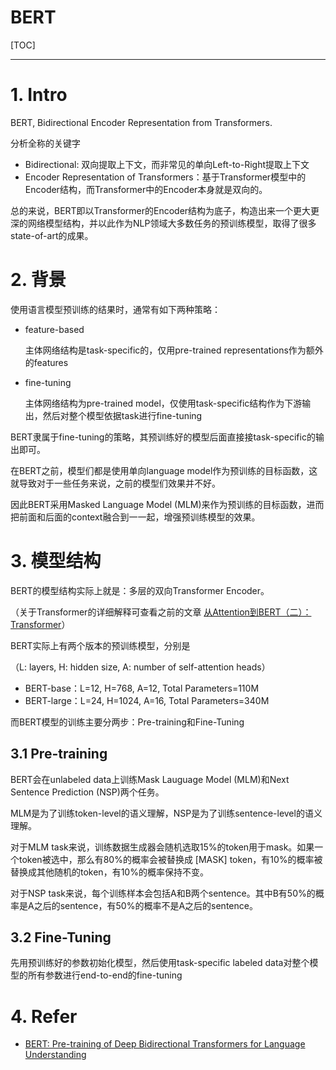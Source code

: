 # BERT

[TOC]



---

# 1. Intro

BERT, Bidirectional Encoder Representation from Transformers.

分析全称的关键字

- Bidirectional: 双向提取上下文，而非常见的单向Left-to-Right提取上下文
- Encoder Representation of Transformers：基于Transformer模型中的Encoder结构，而Transformer中的Encoder本身就是双向的。

总的来说，BERT即以Transformer的Encoder结构为底子，构造出来一个更大更深的网络模型结构，并以此作为NLP领域大多数任务的预训练模型，取得了很多state-of-art的成果。

# 2. 背景

使用语言模型预训练的结果时，通常有如下两种策略：

- feature-based

    主体网络结构是task-specific的，仅用pre-trained representations作为额外的features

- fine-tuning

    主体网络结构为pre-trained model，仅使用task-specific结构作为下游输出，然后对整个模型依据task进行fine-tuning

BERT隶属于fine-tuning的策略，其预训练好的模型后面直接接task-specific的输出即可。

在BERT之前，模型们都是使用单向language model作为预训练的目标函数，这就导致对于一些任务来说，之前的模型们效果并不好。

因此BERT采用Masked Language Model (MLM)来作为预训练的目标函数，进而把前面和后面的context融合到一一起，增强预训练模型的效果。

# 3. 模型结构

BERT的模型结构实际上就是：多层的双向Transformer Encoder。

（关于Transformer的详细解释可查看之前的文章 [从Attention到BERT（二）：Transformer](https://zhuanlan.zhihu.com/p/85313597)）

BERT实际上有两个版本的预训练模型，分别是

（L: layers, H: hidden size, A: number of self-attention heads）

- BERT-base：L=12, H=768, A=12, Total Parameters=110M
- BERT-large：L=24, H=1024, A=16, Total Parameters=340M

而BERT模型的训练主要分两步：Pre-training和Fine-Tuning

## 3.1 Pre-training

BERT会在unlabeled data上训练Mask Lauguage Model (MLM)和Next Sentence Prediction (NSP)两个任务。

MLM是为了训练token-level的语义理解，NSP是为了训练sentence-level的语义理解。

对于MLM task来说，训练数据生成器会随机选取15%的token用于mask。如果一个token被选中，那么有80%的概率会被替换成 [MASK] token，有10%的概率被替换成其他随机的token，有10%的概率保持不变。

对于NSP task来说，每个训练样本会包括A和B两个sentence。其中B有50%的概率是A之后的sentence，有50%的概率不是A之后的sentence。

## 3.2 Fine-Tuning

先用预训练好的参数初始化模型，然后使用task-specific labeled data对整个模型的所有参数进行end-to-end的fine-tuning

# 4. Refer

- [BERT: Pre-training of Deep Bidirectional Transformers for Language Understanding](https://arxiv.org/abs/1810.04805)